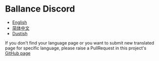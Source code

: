 # Ballance Discord

* [English](en/main.md)
* [简体中文](zh-hans/main.md)
* [Dustish](de/main.md)

If you don't find your language page or you want to submit new translated page for specific language, please raise a PullRequest in this project's [GitHub page](https://github.com/yyc12345/ballance-discord-rules)
